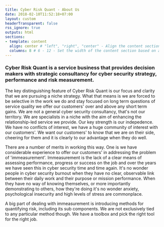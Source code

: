 ```yaml
---
title: Cyber Risk Quant - About Us
date: 2018-02-10T11:52:18+07:00
layout: custom
headerTransparent: false
rss_ignore: true
outputs: html
sections:
- template: content
  align: center # "left", "right", "center" - Align the content section
  columns: 8 # 6 - 12 - Set the width of the content section based on a 12 column grid
---
```

### Cyber Risk Quant is a service business that provides decision makers with strategic consultancy for cyber security strategy, performance and risk measurement. 

The key distinguishing feature of Cyber Risk Quant is our focus and clarity that we are pursuing a niche strategy. What that means is we are forced to be selective in the work we do and stay focused on long term questions of service quality we offer our customers' over and above any short term gains. We are not a general cyber security consultancy, that's not our territory. We are specialists in a niche with the aim of enhancing the relationship-led service we provide. Our key strength is our indepedence. We have no conflicts of interest, we have a huge community of interest with our customers'. We want our customers' to know that we are on their side, cheering for them and it is clearly to our advantage when they do well.

There are a number of merits in working this way. One is we have considerable experience to offer our customers' in addressing the problem of 'immeasurement'. Immeasurement is the lack of a clear means of assessing performance, progress or success on the job and over the years we have seen this in cyber security time and time again. It's no wonder people in cyber security burnout when they have no clear, observable link between their daily work and their purpose or mission performance. When they have no way of knowing themselves, or more importantly demonstrating to others, how they're doing it's no wonder anxiety, psychological insecurity and high levels of stress are commonplace. 

A big part of dealing with immeasurement is introducing methods for quantifying risk, including its sub components. We are not exclusively tied to any particular method though. We have a toolbox and pick the right tool for the right job. 